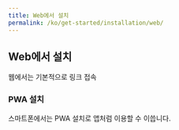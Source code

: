 ```yaml
---
title: Web에서 설치
permalink: /ko/get-started/installation/web/
---
```


## Web에서 설치

웹에서는 기본적으로 링크 접속


### PWA 설치
스마트폰에서는 PWA 설치로 앱처럼 이용할 수 이씁니다.
